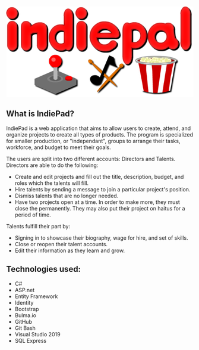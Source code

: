 ![IndiePal Logo](/IndiePal/wwwroot/Images/indiepallogo.png)


## What is IndiePad?

IndiePad is a web application that aims to allow users to create, attend, and organize projects to create all types of products. The program is specialized for smaller production, or "independant", groups to arrange their tasks, workforce, and budget to meet their goals.

The users are split into two different accounts: Directors and Talents. Directors are able to do the following:

* Create and edit projects and fill out the title, description, budget, and roles which the talents will fill.
* Hire talents by sending a message to join a particular project's position.
* Dismiss talents that are no longer needed.
* Have two projects open at a time. In order to make more, they must close the permanently. They may also put their project on haitus for a period of time.

Talents fulfill their part by:
* Signing in to showcase their biography, wage for hire, and set of skills.
* Close or reopen their talent accounts.
* Edit their information as they learn and grow.

## Technologies used:

* C#
* ASP.net
* Entity Framework
* Identity
* Bootstrap
* Bulma.io
* GitHub
* Git Bash
* Visual Studio 2019
* SQL Express
